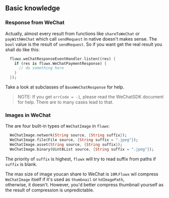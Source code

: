 ## Basic knowledge

### Response from WeChat
Actually, almost every result from functions like `shareToWeChat` or `payWithWeChat` which call `sendRequest` in native doesn't makes sense. The `bool` value is the result of `sendRequest`.
So if you want get the real result you shall do like this:

```dart
  fluwx.weChatResponseEventHandler.listen((res) {
    if (res is fluwx.WeChatPaymentResponse) {
      // do something here
    }
  });
```
Take a look at subclasses of `BaseWeChatResponse` for help.

> NOTE: If you get `errCode = -1`, please read the WeChatSDK document for help. There are to many cases lead to that.

### Images in WeChat

The are four built-in types  of  `WeChatImage` in `fluwx`:

```dart
  WeChatImage.network(String source, {String suffix});
  WeChatImage.file(File source, {String suffix = ".jpeg"});
  WeChatImage.asset(String source, {String suffix});
  WeChatImage.binary(Uint8List source, {String suffix = ".jpeg"});
```

The priority of `suffix` is highest, `fluwx` will try to read suffix from paths if `suffix` is blank.

The max size of image youcan share to WeChat is `10M`.`Fluwx` wil compress `WeChatImage` itself if it's  used as `thumbnail` or `hdImagePath`,  
otherwise, it doesn't. However, you'd better compress thumbnail yourself as the result of compression is unpredictable.
